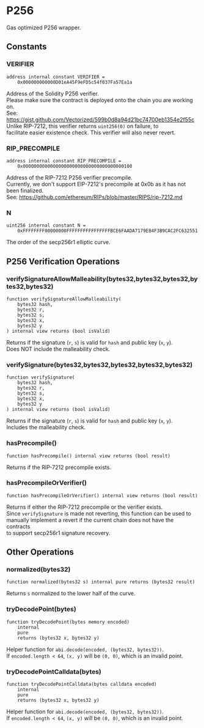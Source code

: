 # P256

Gas optimized P256 wrapper.






<!-- customintro:start --><!-- customintro:end -->

## Constants

### VERIFIER

```solidity
address internal constant VERIFIER =
    0x000000000000D01eA45F9eFD5c54f037Fa57Ea1a
```

Address of the Solidity P256 verifier.   
Please make sure the contract is deployed onto the chain you are working on.   
See: https://gist.github.com/Vectorized/599b0d8a94d21bc74700eb1354e2f55c   
Unlike RIP-7212, this verifier returns `uint256(0)` on failure, to   
facilitate easier existence check. This verifier will also never revert.

### RIP_PRECOMPILE

```solidity
address internal constant RIP_PRECOMPILE =
    0x0000000000000000000000000000000000000100
```

Address of the RIP-7212 P256 verifier precompile.   
Currently, we don't support EIP-7212's precompile at 0x0b as it has not been finalized.   
See: https://github.com/ethereum/RIPs/blob/master/RIPS/rip-7212.md

### N

```solidity
uint256 internal constant N =
    0xFFFFFFFF00000000FFFFFFFFFFFFFFFFBCE6FAADA7179E84F3B9CAC2FC632551
```

The order of the secp256r1 elliptic curve.

## P256 Verification Operations

### verifySignatureAllowMalleability(bytes32,bytes32,bytes32,bytes32,bytes32)

```solidity
function verifySignatureAllowMalleability(
    bytes32 hash,
    bytes32 r,
    bytes32 s,
    bytes32 x,
    bytes32 y
) internal view returns (bool isValid)
```

Returns if the signature (`r`, `s`) is valid for `hash` and public key (`x`, `y`).   
Does NOT include the malleability check.

### verifySignature(bytes32,bytes32,bytes32,bytes32,bytes32)

```solidity
function verifySignature(
    bytes32 hash,
    bytes32 r,
    bytes32 s,
    bytes32 x,
    bytes32 y
) internal view returns (bool isValid)
```

Returns if the signature (`r`, `s`) is valid for `hash` and public key (`x`, `y`).   
Includes the malleability check.

### hasPrecompile()

```solidity
function hasPrecompile() internal view returns (bool result)
```

Returns if the RIP-7212 precompile exists.

### hasPrecompileOrVerifier()

```solidity
function hasPrecompileOrVerifier() internal view returns (bool result)
```

Returns if either the RIP-7212 precompile or the verifier exists.   
Since `verifySignature` is made not reverting, this function can be used to   
manually implement a revert if the current chain does not have the contracts   
to support secp256r1 signature recovery.

## Other Operations

### normalized(bytes32)

```solidity
function normalized(bytes32 s) internal pure returns (bytes32 result)
```

Returns `s` normalized to the lower half of the curve.

### tryDecodePoint(bytes)

```solidity
function tryDecodePoint(bytes memory encoded)
    internal
    pure
    returns (bytes32 x, bytes32 y)
```

Helper function for `abi.decode(encoded, (bytes32, bytes32))`.   
If `encoded.length < 64`, `(x, y)` will be `(0, 0)`, which is an invalid point.

### tryDecodePointCalldata(bytes)

```solidity
function tryDecodePointCalldata(bytes calldata encoded)
    internal
    pure
    returns (bytes32 x, bytes32 y)
```

Helper function for `abi.decode(encoded, (bytes32, bytes32))`.   
If `encoded.length < 64`, `(x, y)` will be `(0, 0)`, which is an invalid point.